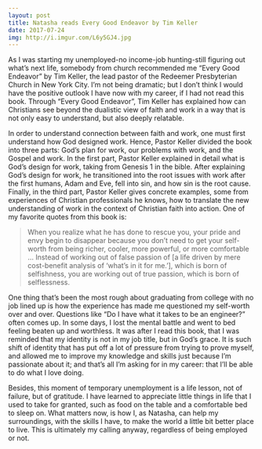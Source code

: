 ```yaml
---
layout: post
title: Natasha reads Every Good Endeavor by Tim Keller
date: 2017-07-24
img: http://i.imgur.com/L6y5GJ4.jpg
---
```



As I was starting my unemployed-no income-job hunting-still figuring out what’s next life, somebody from church recommended me “Every Good Endeavor” by Tim Keller, the lead pastor of the Redeemer Presbyterian Church in New York City. I’m not being dramatic; but I don’t think I would have the positive outlook I have now with my career, if I had not read this book. Through “Every Good Endeavor”, Tim Keller has explained how can Christians see beyond the dualistic view of faith and work in a way that is not only easy to understand, but also deeply relatable.

In order to understand connection between faith and work, one must first understand how God designed work. Hence, Pastor Keller divided the book into three parts: God’s plan for work, our problems with work, and the Gospel and work. In the first part, Pastor Keller explained in detail what is God’s design for work, taking from Genesis 1 in the bible. After explaining God’s design for work, he transitioned into the root issues with work after the first humans, Adam and Eve, fell into sin, and how sin is the root cause. Finally, in the third part, Pastor Keller gives concrete examples, some from experiences of Christian professionals he knows, how to translate the new understanding of work in the context of Christian faith into action.
One of my favorite quotes from this book is:

> When you realize what he has done to rescue you, your pride and envy begin to disappear because you don’t need to get your self-worth from being richer, cooler, more powerful, or more comfortable … Instead of working out of false passion of [a life driven by mere cost-benefit analysis of ‘what’s in it for me.’], which is born of selfishness, you are working out of true passion, which is born of selflessness.

One thing that’s been the most rough about graduating from college with no job lined up is how the experience has made me questioned my self-worth over and over. Questions like “Do I have what it takes to be an engineer?” often comes up. In some days, I lost the mental battle and went to bed feeling beaten up and worthless. It was after I read this book, that I was reminded that my identity is not in my job title, but in God’s grace. It is such shift of identity that has put off a lot of pressure from trying to prove myself, and allowed me to improve my knowledge and skills just because I’m passionate about it; and that’s all I’m asking for in my career: that I’ll be able to do what I love doing.

Besides, this moment of temporary unemployment is a life lesson, not of failure, but of gratitude. I have learned to appreciate little things in life that I used to take for granted, such as food on the table and a comfortable bed to sleep on. What matters now, is how I, as Natasha, can help my surroundings, with the skills I have, to make the world a little bit better place to live. This is ultimately my calling anyway, regardless of being employed or not.

